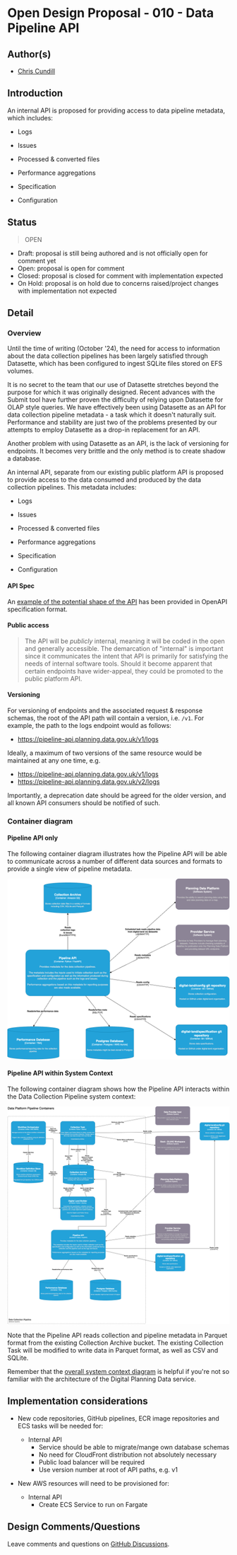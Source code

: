 # Open Design Proposal - 010 - Data Pipeline API

## Author(s)

 * [Chris Cundill](chrisc@diligentsoft.co)

## Introduction

An internal API is proposed for providing access to data pipeline metadata, which includes:

* Logs

* Issues

* Processed & converted files

* Performance aggregations

* Specification

* Configuration


## Status

> OPEN

 * Draft: proposal is still being authored and is not officially open for comment yet
 * Open: proposal is open for comment
 * Closed: proposal is closed for comment with implementation expected
 * On Hold: proposal is on hold due to concerns raised/project changes with implementation not expected

## Detail

### Overview

Until the time of writing (October '24), the need for access to information about the data collection pipelines has been largely satisfied through Datasette, which has been configured to ingest SQLite files stored on EFS volumes.

It is no secret to the team that our use of Datasette stretches beyond the purpose for which it was originally designed. Recent advances with the Submit tool have further proven the difficulty of relying upon Datasette for OLAP style queries.  We have effectively been using Datasette as an API for data collection pipeline metadata - a task which it doesn't naturally suit.  Performance and stability are just two of the problems presented by our attempts to employ Datasette as a drop-in replacement for an API.

Another problem with using Datasette as an API, is the lack of versioning for endpoints. It becomes very brittle and the only method is to create shadow a database.

An internal API, separate from our existing public platform API is proposed to provide access to the data consumed and produced by the data collection pipelines.  This metadata includes:

* Logs

* Issues

* Processed & converted files

* Performance aggregations

* Specification

* Configuration

#### API Spec

An [example of the potential shape of the API](https://editor-next.swagger.io/?url=https://digital-land.github.io/technical-documentation/assets/pipeline-api-spec.yml) has been provided in OpenAPI specification format.

#### Public access

> The API will be _publicly_ internal, meaning it will be coded in the open and generally accessible.  The demarcation of "internal"
is important since it communicates the intent that API is primarily for satisfying the needs of internal software tools. 
> Should it become apparent that certain endpoints have wider-appeal, they could be promoted to the public platform API.

#### Versioning

For versioning of endpoints and the associated request & response schemas, the root of the API path will contain a version, i.e. `/v1`.  For example, the path to the logs endpoint would as follows:

 * https://pipeline-api.planning.data.gov.uk/v1/logs

Ideally, a maximum of two versions of the same resource would be maintained at any one time, e.g. 

 * https://pipeline-api.planning.data.gov.uk/v1/logs
 * https://pipeline-api.planning.data.gov.uk/v2/logs

Importantly, a deprecation date should be agreed for the older version, and all known API consumers should be notified of such.

### Container diagram

#### Pipeline API only

The following container diagram illustrates how the Pipeline API will be able to communicate across a number of different data sources and formats to provide a single view of pipeline metadata.

![Pipeline API Container](/images/proposals/010-data-pipeline-api/containers-pipeline-api-only.drawio.png)

#### Pipeline API within System Context

The following container diagram shows how the Pipeline API interacts within the Data Collection Pipeline system context:

![Pipeline System Containers](/images/proposals/010-data-pipeline-api/containers.drawio.png)

Note that the Pipeline API reads collection and pipeline metadata in Parquet format from the existing Collection Archive bucket. The existing Collection Task will be modified to write data in Parquet format, as well as CSV and SQLite.

Remember that the [overall system context diagram](/architecture-and-infrastructure/solution-design/) is helpful if you're not so familiar with the architecture of the Digital Planning Data service.

## Implementation considerations

* New code repositories, GitHub pipelines, ECR image repositories and ECS tasks will be needed for:

  * Internal API
    * Service should be able to migrate/mange own database schemas
    * No need for CloudFront distribution not absolutely necessary
    * Public load balancer will be required
    * Use version number at root of API paths, e.g. v1

* New AWS resources will need to be provisioned for:

  * Internal API
    * Create ECS Service to run on Fargate


## Design Comments/Questions

Leave comments and questions on [GitHub Discussions](https://github.com/digital-land/technical-documentation/discussions/60).
